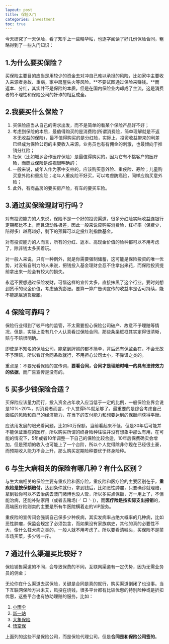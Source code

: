 ```yaml
---
layout: post
title: 保险入门
categories: investment
toc: true
---
```


今天研究了一天保险，看了知乎上一些精华帖，也逐字阅读了好几份保险合同，粗略得到了一些入门知识：

## 1.为什么要买保险？

买保险主要目的应当是用较少的资金去对冲自己难以承担的风险，比如家中主要收入来源者身故、重病，家中房屋失火等风险。**不要试图通过保险来赚钱。**而返本、分红，其实并不是保险的本质，但是在国内保险业内却成了主流，这是消费者的不理性和保险公司的奸诈的相互成全。

## 2.我要买什么保险？

1. 买保险应当从自己的需求出发，而不是简单的看某个保险产品好不好；
2. 考虑到保险的本质，最值得购买的是消费险(所谓消费险，简单理解就是不返本无收益的保险)，最不值得购买的是分红险，实际上，投资收益带来的利差已经成为保险公司的主要收入来源，业务员也有有佣金的刺激，也最倾向于推销分红险；
3. 社保（比如城乡合作医疗保险）是最值得购买的，因为它有不挑客户的医疗险，而商业保险是歧视很明确的；
4. 一般来说，成年人作为家中支柱的，应该购买意外险、重疾险、寿险；儿童购买意外险和重疾险；老年人重疾险不好买，可以考虑防癌险，同样应购买意外险；
5. 此外，有商品房的要买房产险，有车的要买车险。

## 3.通过买保险理财可行吗？

对有投资能力的人来说，保险不是一个好的投资渠道，很多分红险实际收益连银行定期都比不上，而且流动性极差，因此一般来说应购买消费险，杠杆率（保费少，陪得多）越高越好，剩下的预算可以定投红利指数基金。

对有投资能力的人而言，所有的分红、返本、高现金价值的险种都可以不用考虑了，除非钱太多买着玩。

对一般人来说，只有一种例外，就是你需要强制储蓄，这可能是保险投资的唯一优势，对没有自制力的人来说，把钱投入基金理财会忍不住拿出来花，而保险投资提前拿出来一般会有较大的损失。

永远不要想通过保险发财，可惜这样的宣传太多，直接抹黑了这个行业。要时刻想到货币的现金价值，考虑通货膨胀。要算一算广告词宣传的收益率是否可持续，能不能跑赢通货膨胀。

## 4 保险可靠吗？

保险行业得到了较严格的监管，不太需要担心保险公司破产、故意不予理赔等情况，但是，实际上没有几个人认真看过保险合同，那些条条框框其实定得很清晰，赔与不赔很明确。

即使是不知名的保险公司，能拿到牌照的都不简单，背后还有保监会在，不会无故不予理赔，所以看好合同条款就行，不用担心公司太小，不靠谱之类的。

重点是：不要光看保险的宣传词，**要看合同，合同才是理赔时唯一的具有法律效力的依据**，而广告宣传是没有的。

## 5 买多少钱保险合适？ 

买保险应该量力而行，投入资金占年收入应当低于一定的比例，一般保险业界会说是10%~20%，对消费者而言，个人觉得5%就足够了。最重要的是综合考虑自己面临的风险和自己的经济能力，在当下的支付能力和想要达到的保额间获得平衡。

应该用发展的眼光看问题，比如50万保额，当前看起来不低，但是30年后可能并不能保证重症的医疗，所以购买所谓的终身险种往往并没有想象中那么有用，在可能的情况下，5年或者10年调整一下自己的保险比较合适，10年后保费确实会增加，但是预期的收入也可能上了一个台阶，所以个人觉得除非你现在已经很土豪，而预期收入能力不会上升，那么购买定期险种要优于终身险种。

## 6 与生大病相关的保险有哪几种？有什么区别？

与生大病相关的保险主要有重疾险和医疗险，重疾险和医疗险的主要区别在于，**重疾险是按保额赔付**，达到条件就行，拿到钱后，比如恶性肿瘤，只要确诊就理赔，拿到钱你可以不去治病去澳门赌博也没人管，所以多买点保额，万一用上了，不但能治病，还能补贴家用（或者去赌场( ╯□╰ )），而**医疗险是按实际支出报销**的，高端医疗险则卖的主要是所有牛医院横着走的VIP服务。

重疾险的宣传词会强调自己保多少种疾病，其实发病率占绝大概率的几种病，比如恶性肿瘤，保监会规定了必须包含，而如果没有家族病史，其他的真的必要性不大，像什么狂犬病之类的，一般人就不用考虑了。所以要看清噱头，买保险不是菜市场买菜，多少钱一斤。

## 7 通过什么渠道买比较好？

保险销售渠道的不同，会导致保费的不同，互联网渠道有一定优势，因为无需业务员的佣金；

无论你在什么渠道去买保险，关键是合同是真的就行，购买渠道倒闭了也没事。当下互联网保险方兴未艾，风投在烧钱，很多平台都有比较优惠的特别险种或是折扣优惠，这些平台也有协助理赔的服务，比如：

1. [小雨伞](https://www.xiaoyusan.com/)
2. [新一站](http://www.xyz.cn/)
3. [大象保险](http://www.bz365.com/)
4. [悟空保](https://www.wkbins.com/)

上面列的这些不是保险公司，而是保险代理公司，但是**合同是和保险公司签的**。